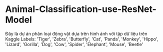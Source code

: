 # Animal-Classification-use-ResNet-Model
Đây là dự án phân loại động vật dựa trên hình ảnh với tập dữ liệu trên Kaggle
Labels: 'Tiger', 'Zebra', 'Butterfly', 'Cat', 'Panda', 'Monkey', 'Hippo', 'Lizard', 'Gorilla', 'Dog', 'Cow', 'Spider', 'Elephant', 'Mouse', 'Beetle'
